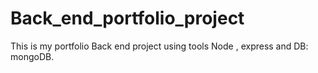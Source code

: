 # Back_end_portfolio_project
This is my portfolio Back end project using tools Node , express and DB: mongoDB.
